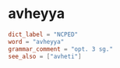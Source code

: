 # avheyya

``` toml
dict_label = "NCPED"
word = "avheyya"
grammar_comment = "opt. 3 sg."
see_also = ["avheti"]
```

